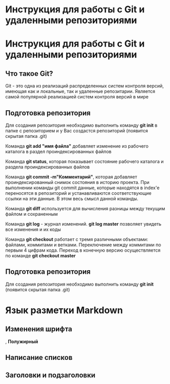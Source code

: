 # Инструкция для работы с Git и удаленными репозиториями
# Инструкция для работы с Git и удаленными репозиториями
## Что такое Git?
Git - это одна из реализаций распределенных систем контроля версий, имеющая как и локальные, так и удаленные репозитарии. Является самой популярной реализацией систем контроля версий в мире
## Подготовка репозитория
Для создания репозитория необходимо выполнить команду **git init**  в папке с репозиторием и у Вас создастся репозиторий (появится скрытая папка .git)

Команда **git add "имя файла"** добавляет изменение из рабочего каталога в раздел проиндексированных файлов

Команда **git status**, которая показывает состояние рабочего каталога и раздела проиндексированных файлов

Команда **git commit -m"Комментарий"**, которая добавляет проиндексированный снимок состояния в историю проекта. При выполнении команды git commit данные, которые находятся в index'е переносятся в репозиторий и устанавливаются соответствующие ссылки на эти данные. В этом весь смысл данной команды.

Команда **git diff** используется для вычисления разницы между текущим файлом и сохраненным

Команда **git log** - журнал изменений. **git log master** позволяет увидеть все изменения и их коды

Команда **git checkout** работает с тремя различными объектами: файлами, коммитами и ветками. Переключение между коммитами по первым 4 цифрам кода. Переход в конечную версию осуществляется по команде **git checkout master**

## Подготовка репозитория
Для создания репозитория необходимо выполнить команду **git init**  (появится скрытая папка .git)
# Язык разметки Markdown

## Изменения шрифта
, **Полужирный**

## Написание списков

## Заголовки и подзаголовки

